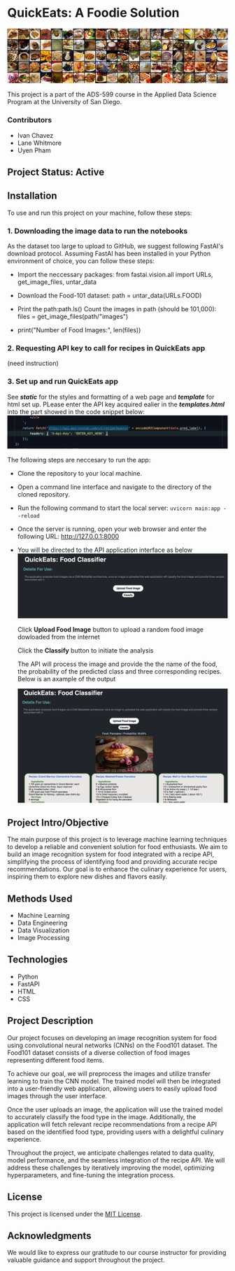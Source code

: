 

# **QuickEats: A Foodie Solution**
![Foodie Solution](images/readme/food-101.jpg)

This project is a part of the ADS-599 course in the Applied Data Science Program at the University of San Diego.

### **Contributors**
* Ivan Chavez
* Lane Whitmore
* Uyen Pham

## Project Status: Active

## Installation
To use and run this project on your machine, follow these steps: 

### 1. Downloading the image data to run the notebooks
As the dataset too large to upload to GitHub, we suggest following FastAI's download protocol.
Assuming FastAI has been installed in your Python environment of choice, you can follow these steps:
- Import the neccessary packages: from fastai.vision.all import URLs, get_image_files, untar_data
  
- Download the Food-101 dataset: path = untar_data(URLs.FOOD)
- Print the path:path.ls() Count the images in path (should be 101,000): files = get_image_files(path/"images")
- print("Number of Food Images:", len(files))

### 2. Requesting API key to call for recipes in QuickEats app
(need instruction)

### 3. Set up and run QuickEats app 

See ***static*** for the styles and formatting of a web page and ***template*** for html set up. PLease enter the API key acquired ealier in the ***templates.html*** into the part showed in the code snippet below:
![Foodie Solution](images/readme/codesnip.png)

The following steps are neccesary to run the app:

- Clone the repository to your local machine.

- Open a command line interface and navigate to the directory of the cloned repository.

- Run the following command to start the local server: `uvicorn main:app --reload`
   
- Once the server is running, open your web browser and enter the following URL: http://127.0.0.1:8000
   
- You will be directed to the API application interface as below
   ![Foodie Solution](images/readme/interface.png)
   
     Click **Upload Food Image** button to upload a random food image dowloaded from the internet
         
     Click the **Classify** button to initiate the analysis
   
     The API will process the image and provide the the name of the food, the probability of the predicted class and three corresponding recipes. Below is an axample of the output
   
   ![Foodie Solution](images/readme/pancake.png)

## Project Intro/Objective
The main purpose of this project is to leverage machine learning techniques to develop a reliable and convenient solution for food enthusiasts. We aim to build an image recognition system for food integrated with a recipe API, simplifying the process of identifying food and providing accurate recipe recommendations. Our goal is to enhance the culinary experience for users, inspiring them to explore new dishes and flavors easily.

## Methods Used
- Machine Learning
- Data Engineering
- Data Visualization
- Image Processing

## Technologies
- Python
- FastAPI
- HTML
- CSS

## Project Description
Our project focuses on developing an image recognition system for food using convolutional neural networks (CNNs) on the Food101 dataset. The Food101 dataset consists of a diverse collection of food images representing different food items.

To achieve our goal, we will preprocess the images and utilize transfer learning to train the CNN model. The trained model will then be integrated into a user-friendly web application, allowing users to easily upload food images through the user interface.

Once the user uploads an image, the application will use the trained model to accurately classify the food type in the image. Additionally, the application will fetch relevant recipe recommendations from a recipe API based on the identified food type, providing users with a delightful culinary experience.

Throughout the project, we anticipate challenges related to data quality, model performance, and the seamless integration of the recipe API. We will address these challenges by iteratively improving the model, optimizing hyperparameters, and fine-tuning the integration process.

## License
This project is licensed under the [MIT License](LICENSE).

## Acknowledgments
We would like to express our gratitude to our course instructor for providing valuable guidance and support throughout the project. 
